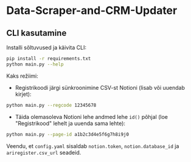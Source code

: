 # Data-Scraper-and-CRM-Updater

## CLI kasutamine

Installi sõltuvused ja käivita CLI:

```bash
pip install -r requirements.txt
python main.py --help
```

Kaks režiimi:

- Registrikoodi järgi sünkroonimine CSV-st Notioni (lisab või uuendab kirjet):

```bash
python main.py --regcode 12345678
```

- Täida olemasoleva Notioni lehe andmed lehe `id()` põhjal (loe "Registrikood" lehelt ja uuenda sama lehte):

```bash
python main.py --page-id a1b2c3d4e5f6g7h8i9j0
```

Veendu, et `config.yaml` sisaldab `notion.token`, `notion.database_id` ja `ariregister.csv_url` seadeid.
